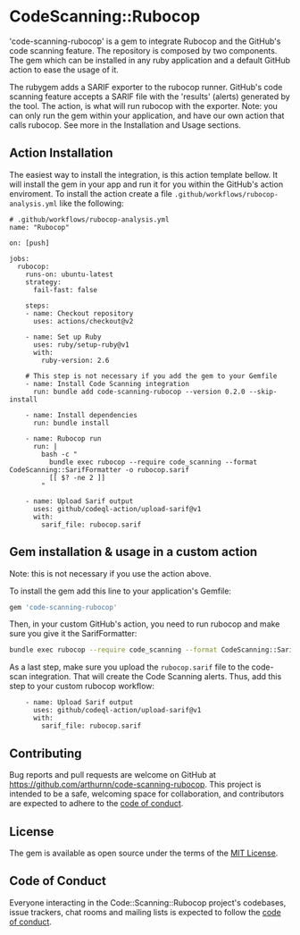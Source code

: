 # CodeScanning::Rubocop

'code-scanning-rubocop' is a gem to integrate Rubocop and the GitHub's code scanning feature.
The repository is composed by two components. The gem which can be installed in any ruby application and a default GitHub action to ease the usage of it. 

The rubygem adds a SARIF exporter to the rubocop runner. GitHub's code scanning feature accepts a SARIF file with the 'results' (alerts) generated by the tool.
The action, is what will run rubocop with the exporter. Note: you can only run the gem within your application, and have our own action that calls rubocop. See more in the Installation and Usage sections.

## Action Installation 

The easiest way to install the integration, is this action template bellow. It will install the gem in your app and run it for you within the GitHub's action enviroment. To install the action create a file `.github/workflows/rubocop-analysis.yml` like the following:

```
# .github/workflows/rubocop-analysis.yml
name: "Rubocop"

on: [push]

jobs:
  rubocop:
    runs-on: ubuntu-latest
    strategy:
      fail-fast: false

    steps:
    - name: Checkout repository
      uses: actions/checkout@v2

    - name: Set up Ruby
      uses: ruby/setup-ruby@v1
      with:
        ruby-version: 2.6

    # This step is not necessary if you add the gem to your Gemfile
    - name: Install Code Scanning integration
      run: bundle add code-scanning-rubocop --version 0.2.0 --skip-install

    - name: Install dependencies
      run: bundle install

    - name: Rubocop run
      run: |
        bash -c "
          bundle exec rubocop --require code_scanning --format CodeScanning::SarifFormatter -o rubocop.sarif
          [[ $? -ne 2 ]]
        "

    - name: Upload Sarif output
      uses: github/codeql-action/upload-sarif@v1
      with:
        sarif_file: rubocop.sarif
```

## Gem installation & usage in a custom action
Note: this is not necessary if you use the action above.

To install the gem add this line to your application's Gemfile:

```ruby
gem 'code-scanning-rubocop'
```

Then, in your custom GitHub's action, you need to run rubocop and make sure you give it the SarifFormatter:
```bash
bundle exec rubocop --require code_scanning --format CodeScanning::SarifFormatter -o rubocop.sarif
```

As a last step, make sure you upload the `rubocop.sarif` file to the code-scan integration. That will create the Code Scanning alerts.
Thus, add this step to your custom rubocop workflow:
```
    - name: Upload Sarif output
      uses: github/codeql-action/upload-sarif@v1
      with:
        sarif_file: rubocop.sarif
```


## Contributing

Bug reports and pull requests are welcome on GitHub at https://github.com/arthurnn/code-scanning-rubocop. This project is intended to be a safe, welcoming space for collaboration, and contributors are expected to adhere to the [code of conduct](https://github.com/arthurnn/code-scanning-rubocop/blob/master/CODE_OF_CONDUCT.md).


## License

The gem is available as open source under the terms of the [MIT License](https://opensource.org/licenses/MIT).

## Code of Conduct

Everyone interacting in the Code::Scanning::Rubocop project's codebases, issue trackers, chat rooms and mailing lists is expected to follow the [code of conduct](https://github.com/arthurnn/code-scanning-rubocop/blob/master/CODE_OF_CONDUCT.md).
